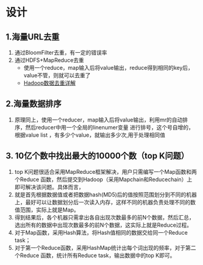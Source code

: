 # 设计

## 1.海量URL去重

1. 通过BloomFilter去重，有一定的错误率
2. 通过HDFS+MapReduce去重
    - 使用一个reduce，map输入后将value输出，reduce得到相同的key后，value不管，则就可以去重了
    - [Hadoop数据去重详解](https://blog.csdn.net/lzq123_1/article/details/40895705)
    
## 2.海量数据排序

1. 原理同上，使用一个reducer，map输入后将value输出，利用mr的自动排序，然后reducer中用一个全局的linenumer变量 进行排号，这个号自增的，根据value list ，有多少个value，就输出多少次,用于处理相同值  
 
## 3. 10亿个数中找出最大的10000个数（top K问题）

1. top K问题很适合采用MapReduce框架解决，用户只需编写一个Map函数和两个Reduce 函数，然后提交到Hadoop（采用Mapchain和Reducechain）上即可解决该问题。具体而言，
2. 就是首先根据数据值或者把数据hash(MD5)后的值按照范围划分到不同的机器上，最好可以让数据划分后一次读入内存，这样不同的机器负责处理不同的数值范围，实际上就是Map。
3. 得到结果后，各个机器只需拿出各自出现次数最多的前N个数据，然后汇总，选出所有的数据中出现次数最多的前N个数据，这实际上就是Reduce过程。
4. 对于Map函数，采用Hash算法，将Hash值相同的数据交给同一个Reduce task；
5. 对于第一个Reduce函数，采用HashMap统计出每个词出现的频率，对于第二个Reduce 函数，统计所有Reduce task，输出数据中的top K即可。  




   
 
 